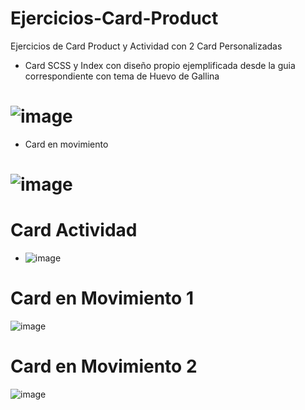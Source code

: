 # Ejercicios-Card-Product
Ejercicios de Card Product y Actividad con 2 Card Personalizadas 

- Card SCSS y Index con diseño propio ejemplificada desde la guia correspondiente con tema de Huevo de Gallina 
# ![image](https://user-images.githubusercontent.com/110643161/192383428-89a4dc94-d0f7-47e2-a211-9fd8605b7a2c.png)
- Card en movimiento 
# ![image](https://user-images.githubusercontent.com/110643161/192387359-12516e56-5a0b-444e-8dfd-5920aad51ffb.png)


# Card Actividad 

- ![image](https://user-images.githubusercontent.com/110643161/192382655-7b76f07c-cd11-4cd1-9a6b-2dad582b0b88.png)

# Card en Movimiento 1

![image](https://user-images.githubusercontent.com/110643161/192388881-8727a6af-6a02-4a83-96c7-64208186126a.png)

# Card en Movimiento 2

![image](https://user-images.githubusercontent.com/110643161/192388970-3a66daeb-e542-4b2d-975c-8d55d9f71e42.png)



